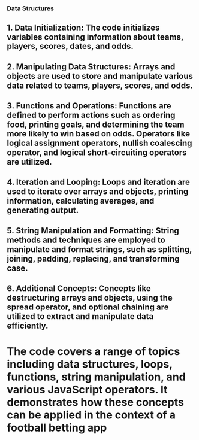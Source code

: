 ### Data Structures
## 1. Data Initialization: The code initializes variables containing information about teams, players, scores, dates, and odds.
## 2. Manipulating Data Structures: Arrays and objects are used to store and manipulate various data related to teams, players, scores, and odds.
## 3. Functions and Operations: Functions are defined to perform actions such as ordering food, printing goals, and determining the team more likely to win based on odds. Operators like logical assignment operators, nullish coalescing operator, and logical short-circuiting operators are utilized.
## 4. Iteration and Looping: Loops and iteration are used to iterate over arrays and objects, printing information, calculating averages, and generating output.
## 5. String Manipulation and Formatting: String methods and techniques are employed to manipulate and format strings, such as splitting, joining, padding, replacing, and transforming case.
## 6. Additional Concepts: Concepts like destructuring arrays and objects, using the spread operator, and optional chaining are utilized to extract and manipulate data efficiently.

# The code covers a range of topics including data structures, loops, functions, string manipulation, and various JavaScript operators. It demonstrates how these concepts can be applied in the context of a football betting app
